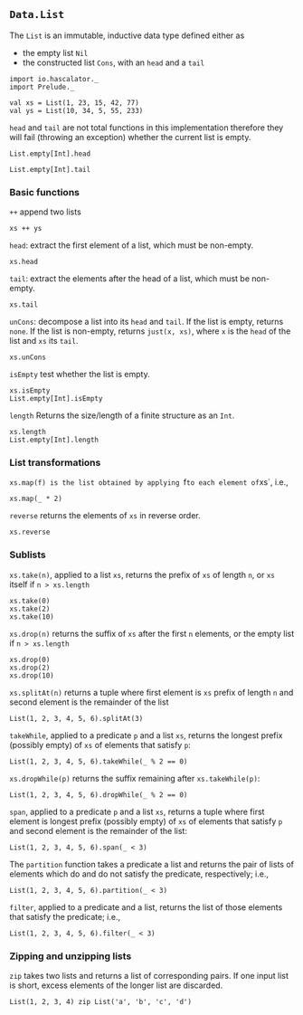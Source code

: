 ## `Data.List`

The `List` is an immutable, inductive data type defined either as 
  
  * the empty list `Nil`
  * the constructed list `Cons`, with an `head` and a `tail`
  
```tut:silent
import io.hascalator._
import Prelude._
```

```tut
val xs = List(1, 23, 15, 42, 77)
val ys = List(10, 34, 5, 55, 233)
```
 
`head` and `tail` are not total functions in this implementation therefore they will fail (throwing an exception) whether the current list is empty.

```tut:fail
List.empty[Int].head
```

```tut:fail
List.empty[Int].tail
```
### Basic functions

`++` append two lists

```tut
xs ++ ys
```

`head`: extract the first element of a list, which must be non-empty.
 
```tut
xs.head
```

`tail`: extract the elements after the head of a list, which must be non-empty.
```tut
xs.tail
```

`unCons`: decompose a list into its `head` and `tail`. If the list is empty, returns `none`. 
If the list is non-empty, returns `just(x, xs)`, where `x` is the `head` of the list and `xs` its `tail`.

```tut
xs.unCons
```

`isEmpty` test whether the list is empty. 

```tut
xs.isEmpty
List.empty[Int].isEmpty
```
`length` Returns the size/length of a finite structure as an `Int`.

```tut
xs.length
List.empty[Int].length
```

### List transformations

`xs.map(f) is the list obtained by applying `f` to each element of `xs`, i.e.,

```tut
xs.map(_ * 2)
```

`reverse` returns the elements of `xs` in reverse order. 

```tut
xs.reverse
```

### Sublists

`xs.take(n)`, applied to a list `xs`, returns the prefix of `xs` of length `n`, or `xs` itself if `n > xs.length`

```tut
xs.take(0)
xs.take(2)
xs.take(10)
```

`xs.drop(n)` returns the suffix of `xs` after the first `n` elements, or the empty list if `n > xs.length`

```tut
xs.drop(0)
xs.drop(2)
xs.drop(10)
```

`xs.splitAt(n)` returns a tuple where first element is `xs` prefix of length `n` and second element is the remainder of the list

```tut
List(1, 2, 3, 4, 5, 6).splitAt(3)
```

`takeWhile`, applied to a predicate `p` and a list `xs`, returns the longest prefix (possibly empty) of `xs` of elements that satisfy `p`:

```tut
List(1, 2, 3, 4, 5, 6).takeWhile(_ % 2 == 0)
```

`xs.dropWhile(p)` returns the suffix remaining after `xs.takeWhile(p)`:

```tut
List(1, 2, 3, 4, 5, 6).dropWhile(_ % 2 == 0)
```

`span`, applied to a predicate `p` and a list `xs`, returns a tuple where first element is longest prefix (possibly empty) 
of `xs` of elements that satisfy `p` and second element is the remainder of the list:

```tut
List(1, 2, 3, 4, 5, 6).span(_ < 3)
```

The `partition` function takes a predicate a list and returns the pair of lists of elements which do and do not 
satisfy the predicate, respectively; i.e.,

```tut
List(1, 2, 3, 4, 5, 6).partition(_ < 3)
```

`filter`, applied to a predicate and a list, returns the list of those elements that satisfy the predicate; i.e.,

```tut
List(1, 2, 3, 4, 5, 6).filter(_ < 3)
```

### Zipping and unzipping lists

`zip` takes two lists and returns a list of corresponding pairs. If one input list is short, excess elements of the 
longer list are discarded.

```tut
List(1, 2, 3, 4) zip List('a', 'b', 'c', 'd')
```